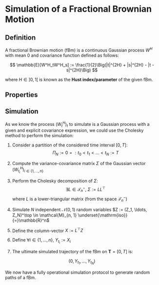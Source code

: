 # Simulation of a Fractional Brownian Motion


## Definition

A fractional Brownian motion (fBm) is a continuous Gaussian process $W^H$ with mean $0$ and covariance function defined as follows:


$$
\mathbb{E}[W^H_tW^H_s] := \frac{1}{2}\Big(|t|^{2H} + |s|^{2H} - |t - s|^{2H}\Big)
$$

where $H \in \left]0, 1\right[$ is known as the **Hust index/parameter** of the given fBm.

## Properties


## Simulation


As we know the process $(W^H_t)_t$ to simulate is a Gaussian process with a given and explicit covariance expression, we could use the Cholesky method to perform the simulation:

1. Consider a partition of the considered time interval $\left[0, T\right]$: $$\Pi_N := 0 =: t_0 < t_1 < \ldots < t_N := T $$

2. Compute the variance-covariance matrix $\Sigma$ of the Gaussian vector $(W^H_{t_i})_{i \in \lbrace 1, \ldots, n\rbrace}$

3. Perform the Cholesky decomposition of $\Sigma$:
$$
\exists L \in \mathcal{T}^-_n, \ \Sigma := LL^\top
$$
where $L$ is a lower-triangular matrix (from the space $\mathcal{T}^-_n$)

4. Simulate $N$ independent $\mathcal{N}(0, 1)$ random variables $Z := (Z_1, \ldots, Z_N)^\top \in \mathcal{M}_{n, 1} \underset{\mathrm{iso}}{=}\mathbb{R}^n$

5. Define the column-vector $X := L^\top Z$

6. Define $\forall i \in \lbrace 1, \ldots, n \rbrace, \ Y_{t_i} := X_i$

7. The ultimate simulated trajectory of the fBm on $\mathbf{T} = \left[0, T\right]$ is:

$$
(0, Y_{t_1}, \ldots, Y_{t_N})
$$


We now have a fully operational simulation protocol to generate random paths of a fBm.
